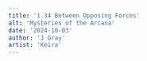 ```yaml
---
title: '1.34 Between Opposing Forces'
alt: 'Mysteries of the Arcana'
date: '2024-10-03'
author: 'J Gray'
artist: 'Keira'
---
```


